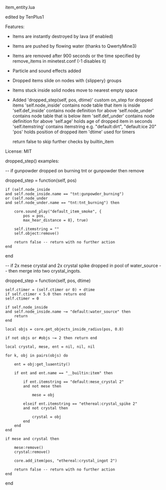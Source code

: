 item_entity.lua

edited by TenPlus1

Features:
- Items are instantly destroyed by lava (if enabled)
- Items are pushed by flowing water (thanks to QwertyMine3)
- Items are removed after 900 seconds or the time specified by
   remove_items in minetest.conf (-1 disables it)
- Particle and sound effects added
- Dropped items slide on nodes with {slippery} groups
- Items stuck inside solid nodes move to nearest empty space
- Added 'dropped_step(self, pos, dtime)' custom on_step for dropped items
   'self.node_inside' contains node table that item is inside
   'self.def_inside' contains node definition for above
   'self.node_under' contains node table that is below item
   'self.def_under' contains node definition for above
   'self.age' holds age of dropped item in seconds
   'self.itemstring' contains itemstring e.g. "default:dirt", "default:ice 20"
   'pos' holds position of dropped item
   'dtime' used for timers

   return false to skip further checks by builtin_item

License: MIT


dropped_step() examples:

-- if gunpowder dropped on burning tnt or gunpowder then remove

dropped_step = function(self, pos)

	if (self.node_inside
	and self.node_inside.name == "tnt:gunpowder_burning")
	or (self.node_under
	and self.node_under.name == "tnt:tnt_burning") then

		core.sound_play("default_item_smoke", {
			pos = pos,
			max_hear_distance = 8}, true)

		self.itemstring = ""
		self.object:remove()

		return false -- return with no further action
	end
end


-- if 2x mese crystal and 2x crystal spike dropped in pool of water_source
-- then merge into two crystal_ingots.

dropped_step = function(self, pos, dtime)

	self.ctimer = (self.ctimer or 0) + dtime
	if self.ctimer < 5.0 then return end
	self.ctimer = 0

	if self.node_inside
	and self.node_inside.name ~= "default:water_source" then
		return
	end

	local objs = core.get_objects_inside_radius(pos, 0.8)

	if not objs or #objs ~= 2 then return end

	local crystal, mese, ent = nil, nil, nil

	for k, obj in pairs(objs) do

		ent = obj:get_luaentity()

		if ent and ent.name == "__builtin:item" then

			if ent.itemstring == "default:mese_crystal 2"
			and not mese then

				mese = obj

			elseif ent.itemstring == "ethereal:crystal_spike 2"
			and not crystal then

				crystal = obj
			end
		end
	end

	if mese and crystal then

		mese:remove()
		crystal:remove()

		core.add_item(pos, "ethereal:crystal_ingot 2")

		return false -- return with no further action
	end
end
